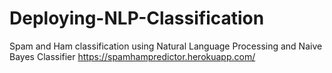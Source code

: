 # Deploying-NLP-Classification
Spam and Ham classification using Natural Language Processing and Naive Bayes Classifier
https://spamhampredictor.herokuapp.com/
